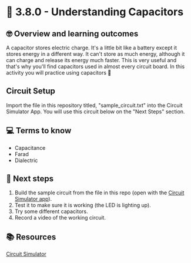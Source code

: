 # :robot: 3.8.0 - Understanding Capacitors

## 🤓 Overview and learning outcomes 

A capacitor stores electric charge. It's a little bit like a battery except it stores energy in a different way. It can't store as much energy, although it can charge and release its energy much faster. This is very useful and that's why you'll find capacitors used in almost every circuit board. In this activity you will practice using capacitors 🚀

## Circuit Setup

Import the file in this repository titled, "sample_circuit.txt" into the Circuit Simulator App.  You will use this circuit below on the "Next Steps" section.

## 💻 Terms to know

- Capacitance
- Farad
- Dialectric

## 📝 Next steps

1. Build the sample circuit from the file in this repo (open with the [Circuit Simulator app](https://thumbsdb.herokuapp.com/circuit/)).
2. Test it to make sure it is working (the LED is lighting up).
3. Try some different capacitors.
4. Record a video of the working circuit.

## 📚  Resources 

[Circuit Simulator](https://thumbsdb.herokuapp.com/circuit/)
